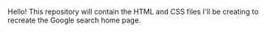 Hello! This repository will contain the HTML and CSS files I'll be creating to recreate the Google search home page.

